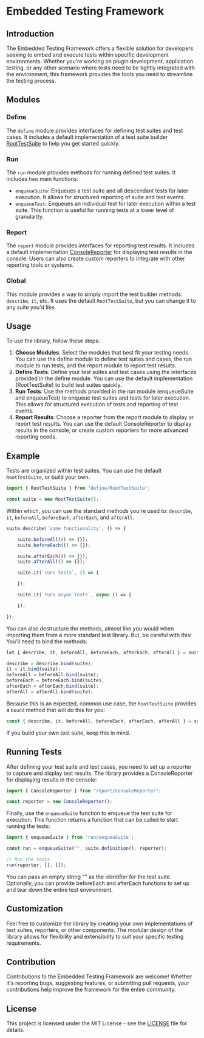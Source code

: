 # Embedded Testing Framework
## Introduction
The Embedded Testing Framework offers a flexible solution for developers seeking to embed and execute tests within specific development environments. Whether you're working on plugin development, application testing, or any other scenario where tests need to be tightly integrated with the environment, this framework provides the tools you need to streamline the testing process.

## Modules
### Define
The `define` module provides interfaces for defining test suites and test cases. It includes a default implementation of a test suite builder [RootTestSuite](./modules/define/RootTestSuite.ts) to help you get started quickly.

### Run
The `run` module provides methods for running defined test suites. It includes two main functions:

- `enqueueSuite`: Enqueues a test suite and all descendant tests for later execution. It allows for structured reporting of suite and test events.
- `enqueueTest`: Enqueues an individual test for later execution within a test suite. This function is useful for running tests at a lower level of granularity.

### Report
The `report` module provides interfaces for reporting test results. It includes a default implementation [ConsoleReporter](./modules/report/ConsoleReporter.ts) for displaying test results in the console. Users can also create custom reporters to integrate with other reporting tools or systems.

### Global
This module provides a way to simply import the test builder methods: `describe`, `it`, etc.  It uses the default `RootTestSuite`, but you can change it to any suite you'd like.

## Usage
To use the library, follow these steps:

1. **Choose Modules**: Select the modules that best fit your testing needs. You can use the define module to define test suites and cases, the run module to run tests, and the report module to report test results.
2. **Define Tests**: Define your test suites and test cases using the interfaces provided in the define module. You can use the default implementation (RootTestSuite) to build test suites quickly.
3. **Run Tests**: Use the methods provided in the run module (enqueueSuite and enqueueTest) to enqueue test suites and tests for later execution. This allows for structured execution of tests and reporting of test events.
4. **Report Results**: Choose a reporter from the report module to display or report test results. You can use the default ConsoleReporter to display results in the console, or create custom reporters for more advanced reporting needs.

## Example
Tests are organized within test suites.  You can use the default `RootTestSuite`, or build your own.
```typescript
import { RootTestSuite } from "define/RootTestSuite";

const suite = new RootTestSuite();
```
Within which, you can use the standard methods you're used to: `describe`, `it`, `beforeAll`, `beforeEach`, `afterEach`, and `afterAll`.
```typescript
suite.describe(`some functionality`, () => {

    suite.beforeAll(() => {});
    suite.beforeEach(() => {});

    suite.afterEach(() => {});
    suite.afterAll(() => {});

    suite.it(`runs tests`, () => {

    });

    suite.it(`runs async tests`, async () => {

    });

});
```
You can also destructure the methods, almost like you would when importing them from a more standard test library.  But, be careful with this!  You'll need to bind the methods:
```typescript
let { describe, it, beforeAll, beforeEach, afterEach, afterAll } = suite;

describe = describe.bind(suite);
it = it.bind(suite);
beforeAll = beforeAll.bind(suite);
beforeEach = beforeEach.bind(suite);
afterEach = afterEach.bind(suite);
afterAll = afterAll.bind(suite);
```
Because this is an expected, common use case, the `RootTestSuite` provides a `bound` method that will do this for you:
```typescript
const { describe, it, beforeAll, beforeEach, afterEach, afterAll } = suite.bound();
```
If you build your own test suite, keep this in mind.

## Running Tests
After defining your test suite and test cases, you need to set up a reporter to capture and display test results. The library provides a ConsoleReporter for displaying results in the console:
```typescript
import { ConsoleReporter } from "report/ConsoleReporter";

const reporter = new ConsoleReporter();
```
Finally, use the `enqueueSuite` function to enqueue the test suite for execution. This function returns a function that can be called to start running the tests:
```typescript
import { enqueueSuite } from 'run/enqueuSuite';

const run = enqueueSuite("", suite.definition(), reporter);

// Run the tests
run(reporter, [], []);
```
You can pass an empty string "" as the identifier for the test suite. Optionally, you can provide beforeEach and afterEach functions to set up and tear down the entire test environment.

## Customization
Feel free to customize the library by creating your own implementations of test suites, reporters, or other components. The modular design of the library allows for flexibility and extensibility to suit your specific testing requirements.

## Contribution
Contributions to the Embedded Testing Framework are welcome! Whether it's reporting bugs, suggesting features, or submitting pull requests, your contributions help improve the framework for the entire community.

## License
This project is licensed under the MIT License - see the [LICENSE](./LICENSE) file for details.
